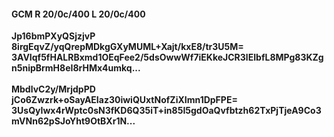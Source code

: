 #### GCM R 20/0c/400 L 20/0c/400
**Jp16bmPXyQSjzjvP**<br/>**8irgEqvZ/yqQrepMDkgGXyMUML+Xajt/kxE8/tr3U5M=**<br/>**3AVIqf5fHALRBxmd1OEqFee2/5dsOwwWf7iEKkeJCR3lEIbfL8MPg83KZgn5nipBrmH8eI8rHMx4umkq...**<br/><br/>
**MbdlvC2y/MrjdpPD**<br/>**jCo6Zwzrk+oSayAEIaz30iwiQUxtNofZiXImn1DpFPE=**<br/>**3UsQyIwx4rWptc0sN3fKD6Q35iT+in85I5gdOaQvfbtzh62TxPjTjeA9Co3mVNn62pSJoYht9OtBXr1N...**